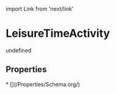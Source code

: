 import Link from 'next/link'
# LeisureTimeActivity

undefined

## Properties

<Grid>
* [](/Properties/Schema.org/)

</Grid>

